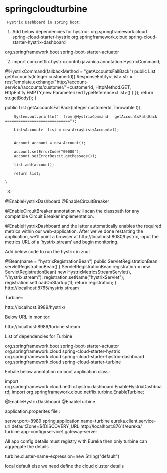 # springcloudturbine
     Hystrix Dashboard in spring boot:


1) Add below dependencies for hystrix :
	<dependency>
		<groupId>org.springframework.cloud</groupId>
		<artifactId>spring-cloud-starter-hystrix</artifactId>
	</dependency>
	<dependency>
		<groupId>org.springframework.cloud</groupId>
		<artifactId>spring-cloud-starter-hystrix-dashboard</artifactId>
	</dependency>
<dependency>
			<groupId>org.springframework.boot</groupId>
			<artifactId>spring-boot-starter-actuator</artifactId>
		</dependency>


2) import com.netflix.hystrix.contrib.javanica.annotation.HystrixCommand;

@HystrixCommand(fallbackMethod = "getAccountsFallBack")
    public List<Account> getAccounts(Integer customerId){
		ResponseEntity<List<Account>> str =	restTemplate.exchange("http://account-service//accounts/customer/"+customerId, HttpMethod.GET, HttpEntity.EMPTY,new ParameterizedTypeReference<List<Account>>() {
		});
    return str.getBody();
    }


public List<Account> getAccountsFallBack(Integer customerId,Throwable t){
		
		System.out.println("  from @HystrixCommand   getAccountsFallBack =============================");
		
		List<Account>  list = new ArrayList<Account>();
		
		
		Account account = new Account();
		
		account.setErrorCode("00000");
		account.setErrorDesc(t.getMessage());
		
		list.add(account);
		
		return list;
		
	}


3)

@EnableHystrixDashboard
@EnableCircuitBreaker

@EnableCircuitBreaker annotation will scan the classpath for any compatible Circuit Breaker implementation. 


@EnableHystrixDashboard and the latter automatically enables the required metrics within our web-application.
After we’ve done restarting the application, we’ll point a browser at http://localhost:8080/hystrix, input the metrics URL of a ‘hystrix.stream’ and begin monitoring.


Add below code to run the hystrix in zuul

@Bean(name = "hystrixRegistrationBean")
public ServletRegistrationBean servletRegistrationBean() {
    ServletRegistrationBean registration = new ServletRegistrationBean(
            new HystrixMetricsStreamServlet(), "/hystrix.stream");
    registration.setName("hystrixServlet");
    registration.setLoadOnStartup(1);
    return registration;
}
http://localhost:8765/hystrix.stream



Turbine::


http://localhost:8989/hystrix/

Below URL in monitor:

http://localhost:8989/turbine.stream

List of dependencies for Turbine

<dependency>
			<groupId>org.springframework.boot</groupId>
			<artifactId>spring-boot-starter-actuator</artifactId>
		</dependency>
		<dependency>
			<groupId>org.springframework.cloud</groupId>
			<artifactId>spring-cloud-starter-hystrix</artifactId>
		</dependency>
		<dependency>
			<groupId>org.springframework.cloud</groupId>
			<artifactId>spring-cloud-starter-hystrix-dashboard</artifactId>
		</dependency>
		<dependency>
			<groupId>org.springframework.cloud</groupId>
			<artifactId>spring-cloud-starter-turbine</artifactId>
		</dependency>



Enbale below annotation on boot application class:

import org.springframework.cloud.netflix.hystrix.dashboard.EnableHystrixDashboard;
import org.springframework.cloud.netflix.turbine.EnableTurbine;

@EnableHystrixDashboard
@EnableTurbine



application.properites file :


server.port=8989
spring.application.name=turbine
eureka.client.service-url.defaultZone=${DISCOVERY_URL:http://localhost:8761}/eureka/
turbine.app-config=service1,gateway-server

All app config details must registry with Eureka then only turbine can aggregate the details

turbine.cluster-name-expression=new String("default")

local default else we need define the cloud cluster details
